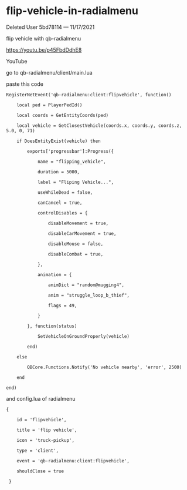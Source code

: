 # flip-vehicle-in-radialmenu 
Deleted User 5bd78114 — 11/17/2021

flip vehicle with qb-radialmenu

https://youtu.be/p45FbdDdhE8

YouTube

go to qb-radialmenu/client/main.lua

paste this code






```
RegisterNetEvent('qb-radialmenu:client:flipvehicle', function()

    local ped = PlayerPedId()

    local coords = GetEntityCoords(ped)

    local vehicle = GetClosestVehicle(coords.x, coords.y, coords.z, 5.0, 0, 71)

    if DoesEntityExist(vehicle) then

        exports['progressbar']:Progress({

            name = "flipping_vehicle",

            duration = 5000,

            label = "Fliping Vehicle...",

            useWhileDead = false,

            canCancel = true,

            controlDisables = {

                disableMovement = true,

                disableCarMovement = true,

                disableMouse = false,

                disableCombat = true,

            },

            animation = {

                animDict = "random@mugging4",

                anim = "struggle_loop_b_thief",

                flags = 49,

            }

        }, function(status)

            SetVehicleOnGroundProperly(vehicle)

        end)

    else

        QBCore.Functions.Notify('No vehicle nearby', 'error', 2500) 

    end

end)

```


and config.lua of radialmenu 


```
{

    id = 'flipvehicle',

    title = 'flip vehicle',

    icon = 'truck-pickup',

    type = 'client',

    event = 'qb-radialmenu:client:flipvehicle',

    shouldClose = true

 }
```
